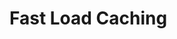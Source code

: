 # Fast Load Caching
<!-- 

TODO

* Description of feature, note that it uses Cache API
* To enable, simply set the flag on the loader
* Tech details - uses existing loader methods to serialize/deserialize entities and maintain relationships

-->